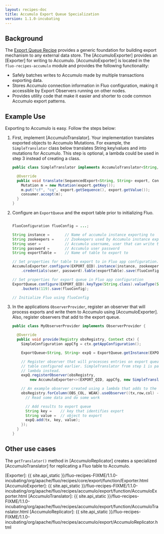 ```yaml
---
layout: recipes-doc
title: Accumulo Export Queue Specialization
version: 1.1.0-incubating
---
```

## Background

The [Export Queue Recipe][1] provides a generic foundation for building export mechanism to any
external data store. The [AccumuloExporter] provides an [Exporter] for writing to
Accumulo. [AccumuloExporter] is located in the `fluo-recipes-accumulo` module and provides the
following functionality:

 * Safely batches writes to Accumulo made by multiple transactions exporting data.
 * Stores Accumulo connection information in Fluo configuration, making it accessible by Export
   Observers running on other nodes.
 * Provides utility code that make it easier and shorter to code common Accumulo export patterns.

## Example Use

Exporting to Accumulo is easy. Follow the steps below:

1. First, implement [AccumuloTranslator].  Your implementation translates exported
   objects to Accumulo Mutations. For example, the `SimpleTranslator` class below translates String
   key/values and into mutations for Accumulo.  This step is optional, a lambda could
   be used in step 3 instead of creating a class.

    ```java
    public class SimpleTranslator implements AccumuloTranslator<String,String> {

      @Override
      public void translate(SequencedExport<String, String> export, Consumer<Mutation> consumer) {
        Mutation m = new Mutation(export.getKey());
        m.put("cf", "cq", export.getSequence(), export.getValue());
        consumer.accept(m);
      }
    }

    ```

2. Configure an `ExportQueue` and the export table prior to initializing Fluo.

    ```java

    FluoConfiguration fluoConfig = ...;

    String instance =       // Name of accumulo instance exporting to
    String zookeepers =     // Zookeepers used by Accumulo instance exporting to
    String user =           // Accumulo username, user that can write to exportTable
    String password =       // Accumulo user password
    String exportTable =    // Name of table to export to

    // Set properties for table to export to in Fluo app configuration.
    AccumuloExporter.configure(EXPORT_QID).instance(instance, zookeepers)
        .credentials(user, password).table(exportTable).save(fluoConfig);

    // Set properties for export queue in Fluo app configuration
    ExportQueue.configure(EXPORT_QID).keyType(String.class).valueType(String.class)
        .buckets(119).save(fluoConfig);

    // Initialize Fluo using fluoConfig
    ```

3.  In the applications `ObserverProvider`, register an observer that will process exports and write
    them to Accumulo using [AccumuloExporter].  Also, register observers that add to the export
    queue.

    ```java
    public class MyObserverProvider implements ObserverProvider {

      @Override
      public void provide(Registry obsRegistry, Context ctx) {
        SimpleConfiguration appCfg = ctx.getAppConfiguration();

        ExportQueue<String, String> expQ = ExportQueue.getInstance(EXPORT_QID, appCfg);

        // Register observer that will processes entries on export queue and write them to the Accumulo
        // table configured earlier. SimpleTranslator from step 1 is passed here, could have used a
        // lambda instead.
        expQ.registerObserver(obsRegistry,
            new AccumuloExporter<>(EXPORT_QID, appCfg, new SimpleTranslator()));

        // An example observer created using a lambda that adds to the export queue.
        obsRegistry.forColumn(OBS_COL, WEAK).useObserver((tx,row,col) -> {
          // Read some data and do some work

          // Add results to export queue
          String key =    // key that identifies export
          String value =  // object to export
          expQ.add(tx, key, value);
        });
      }
    }
    ```

## Other use cases

The `getTranslator()` method in [AccumuloReplicator] creates a specialized [AccumuloTranslator] for replicating a Fluo table to Accumulo.

[1]: /docs/fluo-recipes/1.1.0-incubating/export-queue/
[Exporter]: {{ site.api_static }}/fluo-recipes-FIXME/1.1.0-incubating/org/apache/fluo/recipes/core/export/function/Exporter.html
[AccumuloExporter]: {{ site.api_static }}/fluo-recipes-FIXME/1.1.0-incubating/org/apache/fluo/recipes/accumulo/export/function/AccumuloExporter.html
[AccumuloTranslator]: {{ site.api_static }}/fluo-recipes-FIXME/1.1.0-incubating/org/apache/fluo/recipes/accumulo/export/function/AccumuloTranslator.html
[AccumuloReplicator]: {{ site.api_static }}/fluo-recipes-FIXME/1.1.0-incubating/org/apache/fluo/recipes/accumulo/export/AccumuloReplicator.html


